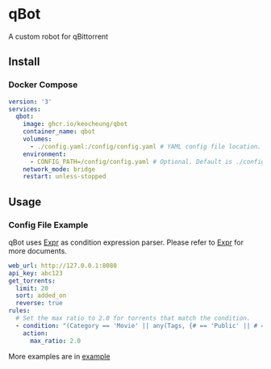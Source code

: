 # qBot
A custom robot for qBittorrent

## Install
### Docker Compose
```yaml
version: '3'
services:
  qbot:
    image: ghcr.io/keocheung/qbot
    container_name: qbot
    volumes:
      - ./config.yaml:/config/config.yaml # YAML config file location. Support YAML & JSON
    environment:
      - CONFIG_PATH=/config/config.yaml # Optional. Default is ./config.yaml
    network_mode: bridge
    restart: unless-stopped
```

## Usage
### Config File Example
qBot uses [Expr](https://github.com/antonmedv/expr) as condition expression parser. Please refer to [Expr](https://github.com/antonmedv/expr) for more documents.
```yaml
web_url: http://127.0.0.1:8080
api_key: abc123
get_torrents:
  limit: 20
  sort: added_on
  reverse: true
rules:
  # Set the max ratio to 2.0 for torrents that match the condition.
  - condition: "(Category == 'Movie' || any(Tags, {# == 'Public' || # == 'Private'})) && MaxRatio == -1"
    action:
      max_ratio: 2.0
```
More examples are in [example](./example)